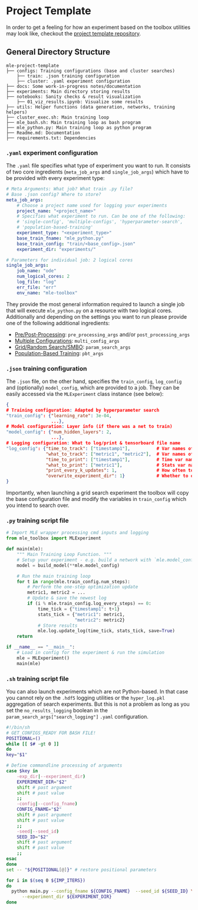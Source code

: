 # Project Template

In order to get a feeling for how an experiment based on the toolbox utilities may look like, checkout the [project template repository](https://github.com/RobertTLange/mle-project-template).

## General Directory Structure

```
mle-project-template
├── configs: Training configurations (base and cluster searches)
    ├── train: .json training configuration
    ├── cluster: .yaml experiment configuration
├── docs: Some work-in-progress notes/documentation
├── experiments: Main directory storing results
├── notebooks: Sanity checks & result visualization
    ├── 01_viz_results.ipynb: Visualize some results
├── utils: Helper functions (data generation, networks, training helpers)
├── cluster_exec.sh: Main training loop
├── mle_bash.sh: Main training loop as bash program
├── mle_python.py: Main training loop as python program
├── Readme.md: Documentation
├── requirements.txt: Dependencies
```

### `.yaml` experiment configuration

The `.yaml` file specifies what type of experiment you want to run. It consists of two core ingredients (`meta_job_args` and `single_job_args`) which have to be provided with every experiment type:

```yaml
# Meta Arguments: What job? What train .py file?
# Base .json config? Where to store?
meta_job_args:
    # Choose a project name used for logging your experiments
    project_name: "<project_name>"
    # Specifies what experiment to run. Can be one of the following:
    # 'single-config', 'multiple-configs', 'hyperparameter-search',
    # 'population-based-training'
    experiment_type: "<experiment_type>"
    base_train_fname: "mle_python.py"
    base_train_config: "train/<base_config>.json"
    experiment_dir: "experiments/"

# Parameters for individual job: 2 logical cores
single_job_args:
    job_name: "ode"
    num_logical_cores: 2
    log_file: "log"
    err_file: "err"
    env_name: "mle-toolbox"
```

They provide the most general information required to launch a single job that will execute `mle_python.py` on a resource with two logical cores. Additionally and depending on the settings you want to run please provide one of the following additional ingredients:

- [Pre/Post-Processing](../../experiment_types/single_pre_post/): `pre_processing_args` and/or `post_processing_args`
- [Multiple Configurations](../../experiment_types/multiple_configs/): `multi_config_args`
- [Grid/Random Search/SMBO](../../experiment_types/hyperparameter_search/): `param_search_args`
- [Population-Based Training](../../experiment_types/population_based_training/): `pbt_args`

### `.json` training configuration

The `.json` file, on the other hand, specifies the `train_config`, `log_config` and (optionally) `model_config`, which are provided to a job. They can be easily accessed via the `MLExperiment` class instance (see below):

```json
{
# Training configuration: Adapted by hyperparameter search
"train_config": {"learning_rate": 3e-04,
                 ...},
# Model configuration: Layer info (if there was a net to train)
"model_config": {"num_hidden_layers": 2,
                 ...},
# Logging configuration: What to log/print & tensorboard file name
"log_config": {"time_to_track": ["timestamp1"],          # Var names of timestamps
               "what_to_track": ["metric1", "metric2"],  # Var names of stats vars
               "time_to_print": ["timestamp1"],          # Time var names to print
               "what_to_print": ["metric1"],             # Stats var names to print
               "print_every_k_updates": 1,               # How often to print
               "overwrite_experiment_dir": 1}            # Whether to overwrite existing dir
}
```

Importantly, when launching a grid search experiment the toolbox will copy the base configuration file and modify the variables in `train_config` which you intend to search over.

### `.py` training script file

```Python
# Import MLE wrapper processing cmd inputs and logging
from mle_toolbox import MLExperiment

def main(mle):
    """ Main Training Loop Function. """
    # Setup your experiment - e.g. build a network with `mle.model_config`
    model = build_model(**mle.model_config)

    # Run the main training loop
    for t in range(mle.train_config.num_steps):
        # Perform the one-step optimization update
        metric1, metric2 = ...
        # Update & save the newest log
        if (i % mle.train_config.log_every_steps) == 0:
            time_tick = {"timestamp1": t+1}
            stats_tick = {"metric1": metric1,
                          "metric2": metric2}
            # Store results
            mle.log.update_log(time_tick, stats_tick, save=True)
    return

if __name__ == "__main__":
    # Load in config for the experiment & run the simulation
    mle = MLExperiment()
    main(mle)
```

### `.sh` training script file

You can also launch experiments which are not Python-based. In that case you cannot rely on the `.hdf5` logging utilities or the `hyper_log.pkl` aggregation of search experiments. But this is not a problem as long as you set the `no_results_logging` boolean in the `param_search_args["search_logging"]` `.yaml` configuration.

```bash
#!/bin/sh
# GET_CONFIGS_READY FOR BASH FILE!
POSITIONAL=()
while [[ $# -gt 0 ]]
do
key="$1"

# Define commandline processing of arguments
case $key in
    -exp_dir|--experiment_dir)
    EXPERIMENT_DIR="$2"
    shift # past argument
    shift # past value
    ;;
    -config|--config_fname)
    CONFIG_FNAME="$2"
    shift # past argument
    shift # past value
    ;;
    -seed|--seed_id)
    SEED_ID="$2"
    shift # past argument
    shift # past value
    ;;
esac
done
set -- "${POSITIONAL[@]}" # restore positional parameters

for i in $(seq 0 ${IMP_ITERS})
do
  python main.py --config_fname ${CONFIG_FNAME}  --seed_id ${SEED_ID} \
      --experiment_dir ${EXPERIMENT_DIR}
done
```
